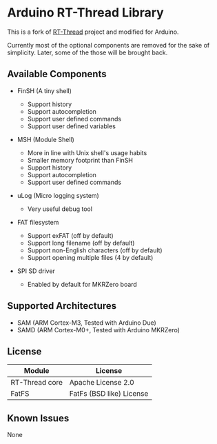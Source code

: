 # Arduino RT-Thread Library #

This is a fork of [RT-Thread](https://github.com/RT-Thread/rt-thread) project and modified for Arduino.

Currently most of the optional components are removed for the sake of simplicity. Later, some of the those will be brought back.


## Available Components ##

* FinSH (A tiny shell)
  - Support history
  - Support autocompletion
  - Support user defined commands
  - Support user defined variables

* MSH (Module Shell)
  - More in line with Unix shell's usage habits
  - Smaller memory footprint than FinSH
  - Support history
  - Support autocompletion
  - Support user defined commands

* uLog (Micro logging system)
  - Very useful debug tool

* FAT filesystem
  - Support exFAT (off by default)
  - Support long filename (off by default)
  - Support non-English characters (off by default)
  - Support opening multiple files (4 by default)

* SPI SD driver
  - Enabled by default for MKRZero board


## Supported Architectures ##
* SAM (ARM Cortex-M3, Tested with Arduino Due)
* SAMD (ARM Cortex-M0+, Tested with Arduino MKRZero)


## License  ##

| Module     | License |
| ---      | ---       |
| RT-Thread core | Apache License 2.0 |
| FatFS | FatFs (BSD like) License |


## Known Issues ##
None
